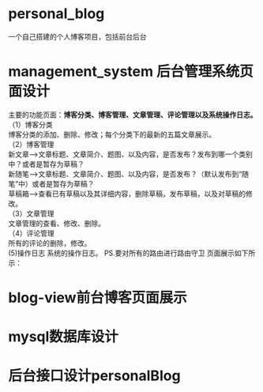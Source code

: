 # personal_blog
一个自己搭建的个人博客项目，包括前台后台
# management_system 后台管理系统页面设计
主要的功能页面：**博客分类、博客管理、文章管理、评论管理以及系统操作日志。**<br/>
（1）博客分类<br/>
 博客分类的添加、删除、修改；每个分类下的最新的五篇文章展示。<br/>
（2）博客管理<br/>
新文章-->文章标题、文章简介、题图、以及内容，是否发布？发布到哪一个类别中？或者是暂存为草稿？<br/>
新随笔-->文章标题、文章简介、题图、以及内容，是否发布？（默认发布到“随笔”中）或者是暂存为草稿？<br/>
草稿箱-->查看已有草稿以及其详细内容，删除草稿，发布草稿，以及对草稿的修改。<br/>
（3）文章管理<br/>
文章管理的查看、修改、删除。<br/>
（4）评论管理<br/>
所有的评论的删除，修改。<br/>
(5)操作日志
系统的操作日志。
PS.要对所有的路由进行路由守卫
页面展示如下所示：



# blog-view前台博客页面展示
# mysql数据库设计
# 后台接口设计personalBlog
